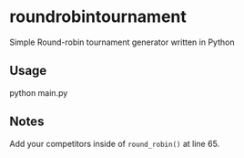 # roundrobintournament

Simple Round-robin tournament generator written in Python

## Usage

python main.py

## Notes

Add your competitors inside of `round_robin()` at line 65.
